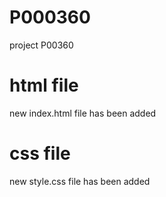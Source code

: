 # P000360
project P00360

# html file
new index.html file has been added

# css file
new style.css file has been added
